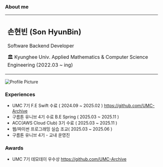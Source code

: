 ###  About me
<table>
  <tr>
    <td>
      <h2> 손현빈 (Son HyunBin) </h2>
      <p> Software Backend Developer</p> 
      <p>🏛 Kyunghee Univ. Applied Mathematics & Computer Science Engineering (2022.03 ~ ing)</p>
    </td>
  </tr>
</table>

![Profile Picture](profilepic.jpeg)

### Experiences
- UMC 7기 F.E Swift 수료 ( 2024.09 ~ 2025.02 ) https://github.com/UMC-Archive
- 구름톤 유니브 4기 수료 B.E Spring ( 2025.03 ~ 2025.11 )
- ACC(AWS Cloud Club) 3기 수료 ( 2025.03 ~ 2025.11 )
- 웹/파이썬 프로그래밍 실습 조교( 2025.03 ~ 2025.06 )
- 구름톤 유니브 4기 - 교내 운영진
### Awards 
- UMC 7기 데모데이 우수상 https://github.com/UMC-Archive
  
